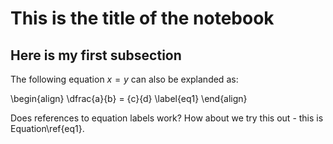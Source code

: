 # This is the title of the notebook

## Here is my first subsection

The following equation $x=y$ can also be explanded as:

\begin{align}
  \dfrac{a}{b} = {c}{d} \label{eq1}
\end{align}

Does references to equation labels work? How about we try this out - this is Equation\ref{eq1}. 
